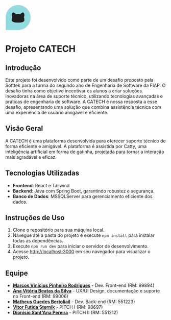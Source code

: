 ![Logo do Projeto](/src/assets/logocatech.svg "Logo do Projeto") 

# Projeto CATECH

## Introdução
Este projeto foi desenvolvido como parte de um desafio proposto pela Softtek para a turma do segundo ano de Engenharia de Software da FIAP. O desafio tinha como objetivo incentivar os alunos a criar soluções inovadoras na área de suporte técnico, utilizando tecnologias avançadas e práticas de engenharia de software. A CATECH é nossa resposta a esse desafio, apresentando uma solução que combina assistência técnica com uma experiência de usuário amigável e eficiente.

## Visão Geral
A CATECH é uma plataforma desenvolvida para oferecer suporte técnico de forma eficiente e amigável. A plataforma é assistida por Catty, uma inteligência artificial em forma de gatinha, projetada para tornar a interação mais agradável e eficaz.

## Tecnologias Utilizadas
- **Frontend**: React e Tailwind
- **Backend**: Java com Spring Boot, garantindo robustez e segurança.
- **Banco de Dados**: MSSQLServer para gerenciamento eficiente dos dados.

## Instruções de Uso

1. Clone o repositório para sua máquina local.
2. Navegue até a pasta do projeto e execute `npm install` para instalar todas as dependências.
3. Execute `npm run dev` para iniciar o servidor de desenvolvimento.
4. Acesse [http://localhost:3000](http://localhost:3000) em seu navegador para visualizar o projeto.

## Equipe
- **[Marcos Vinicius Pinheiro Rodrigues](https://www.linkedin.com/in/vnxdeveloper/)** - Dev. Front-end (RM: 99894)
- **[Ana Vitória Beatas da Silva](https://www.linkedin.com/in/anavitoriabaetas/)** - UX/UI Design, documentação e suporte no Front-end (RM: 99006)
- **[Matheus Guedes Bertoliail](https://www.linkedin.com/in/matheusbertaiolli/)** - Dev. Back-end (RM: 551223)
- **[Vitor Futida Sternik](https://www.linkedin.com/in/vitor-sternik-7170b5228/)** - PITCH I (RM: 98697)
- **[Dionisio Sant'Ana Pereira](https://www.linkedin.com/in/dionisio-santana-pereira/)** - PITCH II (RM: 551212)
